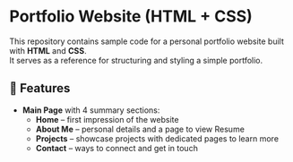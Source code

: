 # Portfolio Website (HTML + CSS)

This repository contains sample code for a personal portfolio website built with **HTML** and **CSS**.  
It serves as a reference for structuring and styling a simple portfolio.

## 🚀 Features
- **Main Page** with 4 summary sections:
  - **Home** – first impression of the website
  - **About Me** – personal details and a page to view Resume
  - **Projects** – showcase projects with dedicated pages to learn more
  - **Contact** – ways to connect and get in touch

